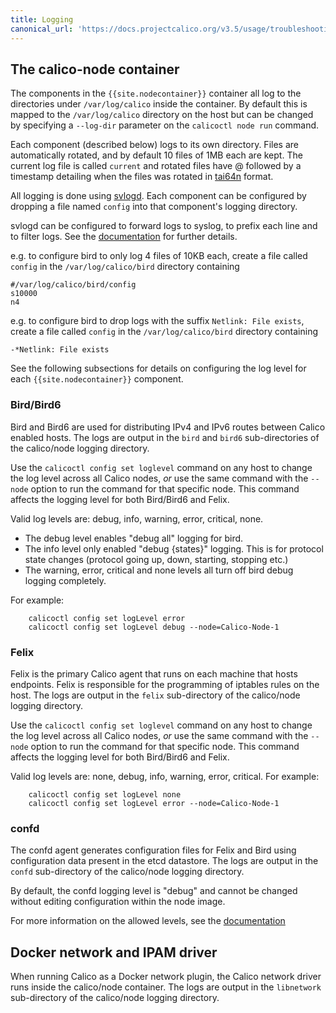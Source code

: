 ```yaml
---
title: Logging
canonical_url: 'https://docs.projectcalico.org/v3.5/usage/troubleshooting/logging'
---
```


## The calico-node container

The components in the `{{site.nodecontainer}}` container all log to the directories under
`/var/log/calico` inside the container.  By default this is mapped to the
`/var/log/calico` directory on the host but can be changed by specifying a
`--log-dir` parameter on the `calicoctl node run` command.

Each component (described below) logs to its own directory. Files are
automatically rotated, and by default 10 files of 1MB each are kept. The
current log file is called `current` and rotated files have @ followed by a
timestamp detailing when the files was rotated in [tai64n](http://cr.yp.to/libtai/tai64.html#tai64n) format.

All logging is done using [svlogd](http://smarden.org/runit/svlogd.8.html).
Each component can be configured by dropping a file named `config` into that
component's logging directory.

svlogd can be configured to forward logs to syslog, to prefix each line
and to filter logs.
See the [documentation](http://smarden.org/runit/svlogd.8.html) for further details.

e.g. to configure bird to only log 4 files of 10KB each, create a file called `config` in the `/var/log/calico/bird` directory containing
```
#/var/log/calico/bird/config
s10000
n4
```

e.g. to configure bird to drop logs with the suffix `Netlink: File exists`, create a file called `config` in the `/var/log/calico/bird` directory containing
```
-*Netlink: File exists
```

See the following subsections for details on configuring the log level for
each `{{site.nodecontainer}}` component.

### Bird/Bird6

Bird and Bird6 are used for distributing IPv4 and IPv6 routes between Calico
enabled hosts.  The logs are output in the `bird` and `bird6` sub-directories
of the calico/node logging directory.

Use the `calicoctl config set loglevel` command on any host to change the
log level across all Calico nodes, _or_ use the same command with the `--node`
option to run the command for that specific node.  This command affects the
logging level for both Bird/Bird6 and Felix.

Valid log levels are:  debug, info, warning, error, critical, none.

* The debug level enables "debug all" logging for bird.
* The info level only enabled "debug {states}" logging. This is for protocol state changes (protocol going up, down, starting, stopping etc.)
* The warning, error, critical and none levels all turn off bird debug logging completely.

For example:

        calicoctl config set logLevel error
        calicoctl config set logLevel debug --node=Calico-Node-1

### Felix

Felix is the primary Calico agent that runs on each machine that hosts
endpoints.  Felix is responsible for the programming of iptables rules on the
host.  The logs are output in the `felix` sub-directory of the calico/node
logging directory.

Use the `calicoctl config set loglevel` command on any host to change the
log level across all Calico nodes, _or_ use the same command with the `--node`
option to run the command for that specific node.  This command affects the
logging level for both Bird/Bird6 and Felix.

Valid log levels are:  none, debug, info, warning, error, critical.  For example:

        calicoctl config set logLevel none
        calicoctl config set logLevel error --node=Calico-Node-1

### confd

The confd agent generates configuration files for Felix and Bird using
configuration data present in the etcd datastore.  The logs are output in the
`confd` sub-directory of the calico/node logging directory.

By default, the confd logging level is "debug" and cannot be changed without
editing configuration within the node image.

For more information on the allowed levels, see the
[documentation](https://github.com/kelseyhightower/confd/blob/master/docs/configuration-guide.md)

## Docker network and IPAM driver

When running Calico as a Docker network plugin, the Calico network driver runs
inside the calico/node container.  The logs are output in the `libnetwork` sub-directory
of the calico/node logging directory.
